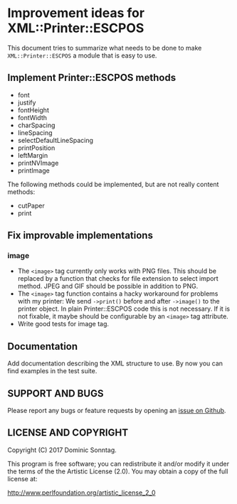 # Improvement ideas for XML::Printer::ESCPOS

This document tries to summarize what needs to be done to make `XML::Printer::ESCPOS` a module that is easy to use.

## Implement Printer::ESCPOS methods

* font
* justify
* fontHeight
* fontWidth
* charSpacing
* lineSpacing
* selectDefaultLineSpacing
* printPosition
* leftMargin
* printNVImage
* printImage

The following methods could be implemented, but are not really content methods:

* cutPaper
* print

## Fix improvable implementations

### image

* The `<image>` tag currently only works with PNG files. This should be replaced by a function that checks for file extension to select import method. JPEG and GIF should be possible in addition to PNG.
* The `<image>` tag function contains a hacky workaround for problems with my printer: We send `->print()` before and after `->image()` to the printer object. In plain Printer::ESCPOS code this is not necessary. If it is not fixable, it maybe should be configurable by an `<image>` tag attribute.
* Write good tests for image tag.

## Documentation

Add documentation describing the XML structure to use. By now you can find examples in the test suite.

## SUPPORT AND BUGS

Please report any bugs or feature requests by opening an [issue on Github](https://github.com/sonntagd/XML-Printer-ESCPOS/issues).

## LICENSE AND COPYRIGHT

Copyright (C) 2017 Dominic Sonntag.

This program is free software; you can redistribute it and/or modify it
under the terms of the the Artistic License (2.0). You may obtain a
copy of the full license at:

http://www.perlfoundation.org/artistic_license_2_0
